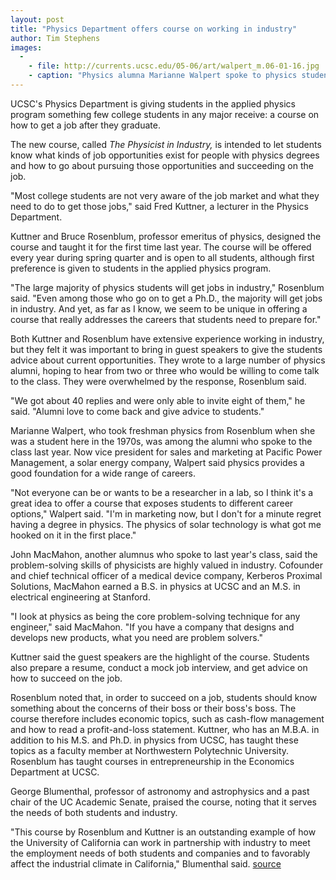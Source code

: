 ```yaml
---
layout: post
title: "Physics Department offers course on working in industry"
author: Tim Stephens 
images:
  -
    - file: http://currents.ucsc.edu/05-06/art/walpert_m.06-01-16.jpg
    - caption: "Physics alumna Marianne Walpert spoke to physics students about working in industry. She is vice president for sales and marketing at Pacific Power Management, a solar energy company. Photo courtesy of Pacific Power Management"
---
```


UCSC's Physics Department is giving students in the applied physics program something few college students in any major receive: a course on how to get a job after they graduate.

The new course, called _The Physicist in Industry,_ is intended to let students know what kinds of job opportunities exist for people with physics degrees and how to go about pursuing those opportunities and succeeding on the job.

"Most college students are not very aware of the job market and what they need to do to get those jobs," said Fred Kuttner, a lecturer in the Physics Department.

Kuttner and Bruce Rosenblum, professor emeritus of physics, designed the course and taught it for the first time last year. The course will be offered every year during spring quarter and is open to all students, although first preference is given to students in the applied physics program.

"The large majority of physics students will get jobs in industry," Rosenblum said. "Even among those who go on to get a Ph.D., the majority will get jobs in industry. And yet, as far as I know, we seem to be unique in offering a course that really addresses the careers that students need to prepare for."

Both Kuttner and Rosenblum have extensive experience working in industry, but they felt it was important to bring in guest speakers to give the students advice about current opportunities. They wrote to a large number of physics alumni, hoping to hear from two or three who would be willing to come talk to the class. They were overwhelmed by the response, Rosenblum said.

"We got about 40 replies and were only able to invite eight of them," he said. "Alumni love to come back and give advice to students."

Marianne Walpert, who took freshman physics from Rosenblum when she was a student here in the 1970s, was among the alumni who spoke to the class last year. Now vice president for sales and marketing at Pacific Power Management, a solar energy company, Walpert said physics provides a good foundation for a wide range of careers.

"Not everyone can be or wants to be a researcher in a lab, so I think it's a great idea to offer a course that exposes students to different career options," Walpert said. "I'm in marketing now, but I don't for a minute regret having a degree in physics. The physics of solar technology is what got me hooked on it in the first place."

John MacMahon, another alumnus who spoke to last year's class, said the problem-solving skills of physicists are highly valued in industry. Cofounder and chief technical officer of a medical device company, Kerberos Proximal Solutions, MacMahon earned a B.S. in physics at UCSC and an M.S. in electrical engineering at Stanford.

"I look at physics as being the core problem-solving technique for any engineer," said MacMahon. "If you have a company that designs and develops new products, what you need are problem solvers."

Kuttner said the guest speakers are the highlight of the course. Students also prepare a resume, conduct a mock job interview, and get advice on how to succeed on the job.

Rosenblum noted that, in order to succeed on a job, students should know something about the concerns of their boss or their boss's boss. The course therefore includes economic topics, such as cash-flow management and how to read a profit-and-loss statement. Kuttner, who has an M.B.A. in addition to his M.S. and Ph.D. in physics from UCSC, has taught these topics as a faculty member at Northwestern Polytechnic University. Rosenblum has taught courses in entrepreneurship in the Economics Department at UCSC.

George Blumenthal, professor of astronomy and astrophysics and a past chair of the UC Academic Senate, praised the course, noting that it serves the needs of both students and industry.

"This course by Rosenblum and Kuttner is an outstanding example of how the University of California can work in partnership with industry to meet the employment needs of both students and companies and to favorably affect the industrial climate in California," Blumenthal said.
[source](http://www1.ucsc.edu/currents/05-06/01-16/course.asp "Permalink to course")
